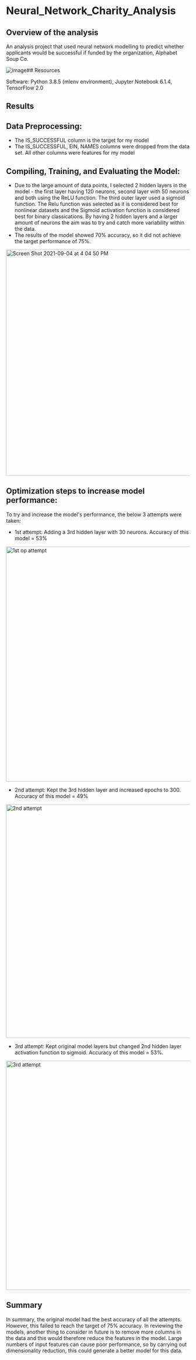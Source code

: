 # Neural_Network_Charity_Analysis

## Overview of the analysis
An analysis project that used neural network modelling to predict whether applicants would be successful if funded by the organization, Alphabet Soup Co.

![image](https://user-images.githubusercontent.com/81877387/155226010-90c92216-e76b-4c35-80de-75af109eea23.png)## Resources

Software: Python 3.8.5 (mlenv environment), Jupyter Notebook 6.1.4, TensorFlow 2.0

## Results 
## Data Preprocessing:
* The IS_SUCCESSFUL column is the target for my model
* The IS_SUCCESSFUL, EIN, NAMES columns were dropped from the data set. All other columns were features for my model

## Compiling, Training, and Evaluating the Model:
* Due to the large amount of data points, I selected 2 hidden layers in the model - the first layer having 120 neurons, second layer with 50 neurons and both using the ReLU function. The third outer layer used a sigmoid function. The Relu function was selected as it is considered best for nonlinear datasets and the Sigmoid activation function is considered best for binary classications. By having 2 hidden layers and a larger amount of neurons the aim was to try and catch more variability within the data. 
* The results of the model showed 70% accuracy, so it did not achieve the target performance of 75%. 

<img width="618" alt="Screen Shot 2021-09-04 at 4 04 50 PM" src="https://user-images.githubusercontent.com/81877387/132106735-4de311e5-35a1-460d-9a48-4ae358c98862.png">

## Optimization steps to increase model performance:
To try and increase the model's performance, the below 3 attempts were taken:
* 1st attempt: Adding a 3rd hidden layer with 30 neurons. Accuracy of this model = 53%

<img width="642" alt="1st op attempt" src="https://user-images.githubusercontent.com/81877387/132106771-844c7922-e993-4c15-baee-0f2678ad062e.png">

* 2nd attempt: Kept the 3rd hidden layer and increased epochs to 300. Accuracy of this model = 49%

<img width="638" alt="2nd attempt" src="https://user-images.githubusercontent.com/81877387/132106789-e927155a-b967-4c00-b193-d76c6c471c79.png">

* 3rd attempt: Kept original model layers but changed 2nd hidden layer activation function to sigmoid. Accuracy of this model = 53%.

<img width="626" alt="3rd attempt" src="https://user-images.githubusercontent.com/81877387/132106839-4ee2cafa-ce3c-4566-8e9b-bf762656aa36.png">


## Summary 
In summary, the original model had the best accuracy of all the attempts. However, this failed to reach the target of 75% accuracy. In reviewing the models, another thing to consider in future is to remove more columns in the data and this would therefore reduce the features in the model. Large numbers of input features can cause poor performance, so by carrying out dimensionality reduction, this could generate a better model for this data. 
